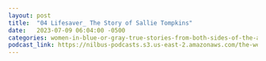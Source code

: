 ```yaml
---
layout: post
title:  "04 Lifesaver_ The Story of Sallie Tompkins"
date:   2023-07-09 06:04:00 -0500
categories: women-in-blue-or-gray-true-stories-from-both-sides-of-the-american-civil-war
podcast_link: https://nilbus-podcasts.s3.us-east-2.amazonaws.com/the-well-trained-mind/Women%20in%20Blue%20or%20Gray%20-%20True%20Stories%20from%20Both%20Sides%20of%20the%20American%20Civil%20War/04%20Lifesaver_%20The%20Story%20of%20Sallie%20Tompkins.mp3
---
```

